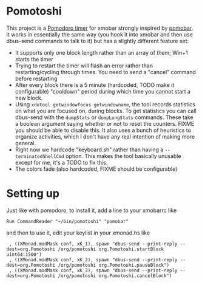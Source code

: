 # Pomotoshi

This project is a [Pomodoro timer](https://www.raptitude.com/2021/11/how-to-do-things/)
for xmobar strongly inspired by [pomobar](https://github.com/rlcintra/pomobar). It
works in essentially the same way (you hook it into xmobar and then use dbus-send
commands to talk to it) but has a slightly different feature set:

* It supports only one block length rather than an array of them; Win+1 starts the timer
* Trying to restart the timer will flash an error rather than restarting/cycling through times.
  You need to send a "cancel" command before restarting
* After every block there is a 5 minute (hardcoded, TODO make it configurable) "cooldown"
  period during which time you cannot start a new block.
* Using `xdotool getwindowfocus getwindowname`, the tool records statistics on what you
  are focused on, during blocks. To get statistics you can call dbus-send with the
  `dumpStats` or `dumpLongStats` commands. These take a boolean argument saying whether
  or not to reset the counters. FIXME you should be able to disable this. It also uses
  a bunch of heuristics to organize activities, which I don't have any real intention
  of making more general.
* Right now we hardcode "keyboard.sh" rather than having a `--terminatedShellCmd` option.
  This makes the tool basically unusable except for me, it's a TODO to fix this.
* The colors fade (also hardcoded, FIXME should be configurable)

# Setting up

Just like with pomodoro, to install it, add a line to your xmobarrc like

    Run CommandReader "~/bin/pomotoshi" "pomobar"

and then to use it, edit your keylist in your xmonad.hs like

     , ((XMonad.modMask conf, xK_1), spawn "dbus-send --print-reply --dest=org.Pomotoshi /org/pomotoshi org.Pomotoshi.startBlock uint64:1500")
     , ((XMonad.modMask conf, xK_2), spawn "dbus-send --print-reply --dest=org.Pomotoshi /org/pomotoshi org.Pomotoshi.pauseBlock")
     , ((XMonad.modMask conf, xK_3), spawn "dbus-send --print-reply --dest=org.Pomotoshi /org/pomotoshi org.Pomotoshi.cancelBlock")


